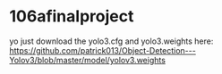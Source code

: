 # 106afinalproject

yo just download the yolo3.cfg and yolo3.weights here: https://github.com/patrick013/Object-Detection---Yolov3/blob/master/model/yolov3.weights
